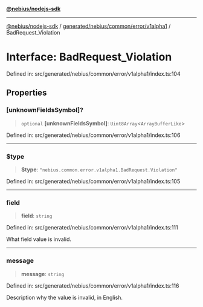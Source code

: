 [**@nebius/nodejs-sdk**](../../../../../../README.md)

---

[@nebius/nodejs-sdk](../../../../../../README.md) / [generated/nebius/common/error/v1alpha1](../README.md) / BadRequest_Violation

# Interface: BadRequest_Violation

Defined in: src/generated/nebius/common/error/v1alpha1/index.ts:104

## Properties

### \[unknownFieldsSymbol\]?

> `optional` **\[unknownFieldsSymbol\]**: `Uint8Array`\<`ArrayBufferLike`\>

Defined in: src/generated/nebius/common/error/v1alpha1/index.ts:106

---

### $type

> **$type**: `"nebius.common.error.v1alpha1.BadRequest.Violation"`

Defined in: src/generated/nebius/common/error/v1alpha1/index.ts:105

---

### field

> **field**: `string`

Defined in: src/generated/nebius/common/error/v1alpha1/index.ts:111

What field value is invalid.

---

### message

> **message**: `string`

Defined in: src/generated/nebius/common/error/v1alpha1/index.ts:116

Description why the value is invalid, in English.
